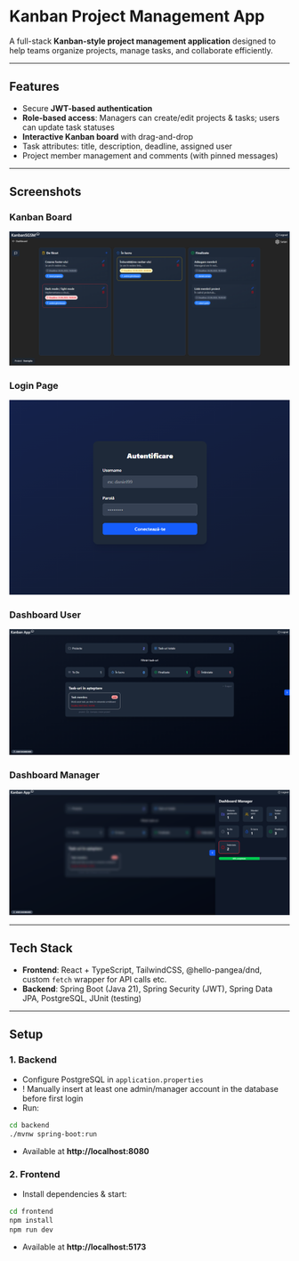 # **Kanban Project Management App**

A full-stack **Kanban-style project management application** designed to help teams organize projects, manage tasks, and collaborate efficiently.

---

## **Features**

- Secure **JWT-based authentication**  
- **Role-based access**: Managers can create/edit projects & tasks; users can update task statuses  
- **Interactive Kanban board** with drag-and-drop  
- Task attributes: title, description, deadline, assigned user
- Project member management and comments (with pinned messages)  

---

## Screenshots

### Kanban Board
![Kanban Board](./assets/kanban-board.png)

### Login Page
![Login Page](./assets/login.png)

### Dashboard User
![User Dashboard](./assets/dashboard-user.png)

### Dashboard Manager
![Manager Drawer Dashboard](./assets/dashboard-manager.png)

---

## **Tech Stack**

- **Frontend**: React + TypeScript, TailwindCSS, @hello-pangea/dnd, custom `fetch` wrapper for API calls etc.  
- **Backend**: Spring Boot (Java 21), Spring Security (JWT), Spring Data JPA, PostgreSQL, JUnit (testing)  

---

## **Setup**

### **1. Backend**
- Configure PostgreSQL in `application.properties`
- ! Manually insert at least one admin/manager account in the database before first login
- Run:
```bash
cd backend
./mvnw spring-boot:run
```
- Available at **http://localhost:8080**

### **2. Frontend**
- Install dependencies & start:
```bash
cd frontend
npm install
npm run dev
```
- Available at **http://localhost:5173**
